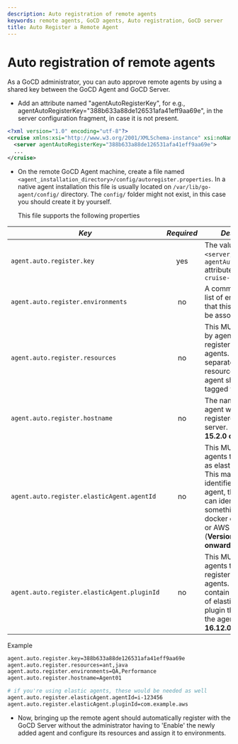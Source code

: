 ```yaml
---
description: Auto registration of remote agents
keywords: remote agents, GoCD agents, Auto registration, GoCD server
title: Auto Register a Remote Agent
---
```


# Auto registration of remote agents

As a GoCD administrator, you can auto approve remote agents by using a shared key between the GoCD Agent and GoCD Server.

- Add an attribute named "agentAutoRegisterKey", for e.g., agentAutoRegisterKey="388b633a88de126531afa41eff9aa69e", in the server configuration fragment, in case it is not present.

```xml
<?xml version="1.0" encoding="utf-8"?>
<cruise xmlns:xsi="http://www.w3.org/2001/XMLSchema-instance" xsi:noNamespaceSchemaLocation="cruise-config.xsd" schemaVersion="75">
  <server agentAutoRegisterKey="388b633a88de126531afa41eff9aa69e">
  ...
</cruise>
```

- On the remote GoCD Agent machine, create a file named `<agent_installation_directory>/config/autoregister.properties`. In a native agent installation this file is usually located on `/var/lib/go-agent/config/` directory. The `config/` folder might not exist, in this case you should create it by yourself.

    This file supports the following properties

| *Key*                                       | *Required* | *Description*                                                                                                                                                                                                                         |
|---------------------------------------------|:----------:|---------------------------------------------------------------------------------------------------------------------------------------------------------------------------------------------------------------------------------------|
| `agent.auto.register.key`                   |    yes     | The value of the `<server/>` element's `agentAutoRegisterKey` attribute from `cruise-config.xml`                                                                                                                                      |
| `agent.auto.register.environments`          |     no     | A comma separated list of environments that this agent should be associated with.                                                                                                               |
| `agent.auto.register.resources`             |     no     | This MUST not be set by agents that register as elastic-agents. A comma separated list of resources that this agent should be tagged with.                                                                                            |
| `agent.auto.register.hostname`              |     no     | The name of the agent when it is registered with the server. (**Version 15.2.0 onwards**)                                                                                                                                             |
| `agent.auto.register.elasticAgent.agentId`  |     no     | This MUST be set by agents that register as elastic-agents. This may contain an identifier of the agent, that the plugin can identify. Can be something like a docker container ID, or AWS instance ID. (**Version 16.12.0 onwards**) |
| `agent.auto.register.elasticAgent.pluginId` |     no     | This MUST be set by agents that to register as elastic-agents. This should contain the plugin id of elastic-agent plugin that spins up the agent. (**Version 16.12.0 onwards**)                                                       |

Example

```bash
agent.auto.register.key=388b633a88de126531afa41eff9aa69e
agent.auto.register.resources=ant,java
agent.auto.register.environments=QA,Performance
agent.auto.register.hostname=Agent01

# if you're using elastic agents, these would be needed as well
agent.auto.register.elasticAgent.agentId=i-123456
agent.auto.register.elasticAgent.pluginId=com.example.aws
```

- Now, bringing up the remote agent should automatically register with the GoCD Server without the administrator having to 'Enable' the newly added agent and configure its resources and assign it to environments.
